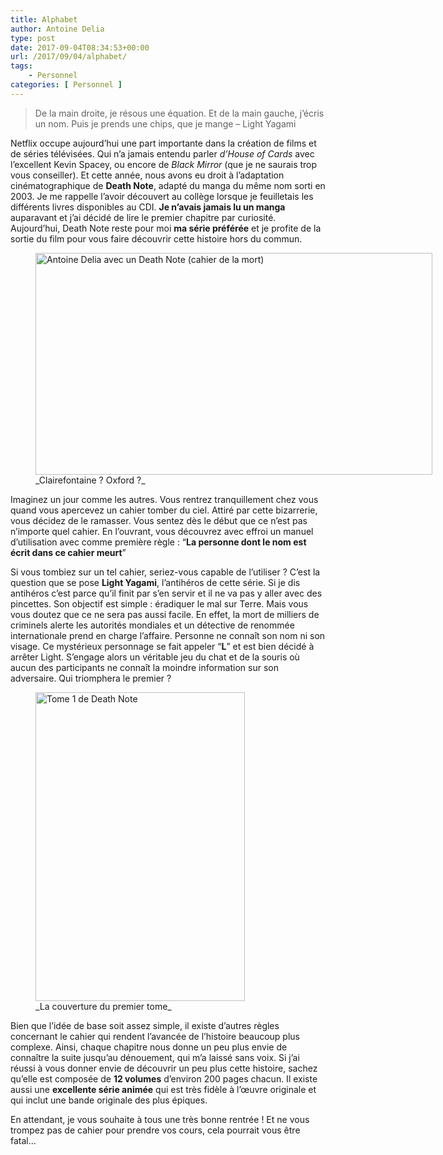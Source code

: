 ```yaml
---
title: Alphabet
author: Antoine Delia
type: post
date: 2017-09-04T08:34:53+00:00
url: /2017/09/04/alphabet/
tags:
    - Personnel
categories: [ Personnel ]
---
```

> De la main droite, je résous une équation. Et de la main gauche, j&#8217;écris un nom. Puis je prends une chips, que je mange &#8211; Light Yagami

Netflix occupe aujourd&#8217;hui une part importante dans la création de films et de séries télévisées. Qui n&#8217;a jamais entendu parler _d&#8217;House of Cards_ avec l&#8217;excellent Kevin Spacey, ou encore de _Black Mirror_ (que je ne saurais trop vous conseiller). Et cette année, nous avons eu droit à l&#8217;adaptation cinématographique de **Death Note**, adapté du manga du même nom sorti en 2003. Je me rappelle l&#8217;avoir découvert au collège lorsque je feuilletais les différents livres disponibles au CDI. **Je n&#8217;avais jamais lu un manga** auparavant et j&#8217;ai décidé de lire le premier chapitre par curiosité. Aujourd&#8217;hui, Death Note reste pour moi **ma série préférée** et je profite de la sortie du film pour vous faire découvrir cette histoire hors du commun.

<figure style="width: 635px" class="wp-caption aligncenter"><img loading="lazy" src="https://i0.wp.com/i.imgur.com/VBEUjyn.png?resize=635%2C355&#038;ssl=1" alt="Antoine Delia avec un Death Note (cahier de la mort)" width="635" height="355" data-recalc-dims="1" /><figcaption class="wp-caption-text">_Clairefontaine ? Oxford ?_</figcaption></figure>

Imaginez un jour comme les autres. Vous rentrez tranquillement chez vous quand vous apercevez un cahier tomber du ciel. Attiré par cette bizarrerie, vous décidez de le ramasser. Vous sentez dès le début que ce n&#8217;est pas n&#8217;importe quel cahier. En l&#8217;ouvrant, vous découvrez avec effroi un manuel d&#8217;utilisation avec comme première règle : &#8220;**La personne dont le nom est écrit dans ce cahier meurt**&#8221;

Si vous tombiez sur un tel cahier, seriez-vous capable de l&#8217;utiliser ? C&#8217;est la question que se pose **Light Yagami**, l&#8217;antihéros de cette série. Si je dis antihéros c&#8217;est parce qu&#8217;il finit par s&#8217;en servir et il ne va pas y aller avec des pincettes. Son objectif est simple : éradiquer le mal sur Terre. Mais vous vous doutez que ce ne sera pas aussi facile. En effet, la mort de milliers de criminels alerte les autorités mondiales et un détective de renommée internationale prend en charge l&#8217;affaire. Personne ne connaît son nom ni son visage. Ce mystérieux personnage se fait appeler &#8220;**L**&#8221; et est bien décidé à arrêter Light. S&#8217;engage alors un véritable jeu du chat et de la souris où aucun des participants ne connaît la moindre information sur son adversaire. Qui triomphera le premier ?

<figure style="width: 335px" class="wp-caption aligncenter"><img loading="lazy" src="https://i0.wp.com/static.ladepeche.fr/content/media/image/zoom/2016/07/01/death-note-tome-a92d0112528-original.jpg?resize=335%2C494&#038;ssl=1" alt="Tome 1 de Death Note" width="335" height="494" data-recalc-dims="1" /><figcaption class="wp-caption-text">_La couverture du premier tome_</figcaption></figure>

Bien que l&#8217;idée de base soit assez simple, il existe d&#8217;autres règles concernant le cahier qui rendent l&#8217;avancée de l&#8217;histoire beaucoup plus complexe. Ainsi, chaque chapitre nous donne un peu plus envie de connaître la suite jusqu&#8217;au dénouement, qui m&#8217;a laissé sans voix. Si j&#8217;ai réussi à vous donner envie de découvrir un peu plus cette histoire, sachez qu&#8217;elle est composée de **12 volumes** d&#8217;environ 200 pages chacun. Il existe aussi une **excellente série animée** qui est très fidèle à l&#8217;œuvre originale et qui inclut une bande originale des plus épiques.

En attendant, je vous souhaite à tous une très bonne rentrée ! Et ne vous trompez pas de cahier pour prendre vos cours, cela pourrait vous être fatal&#8230;